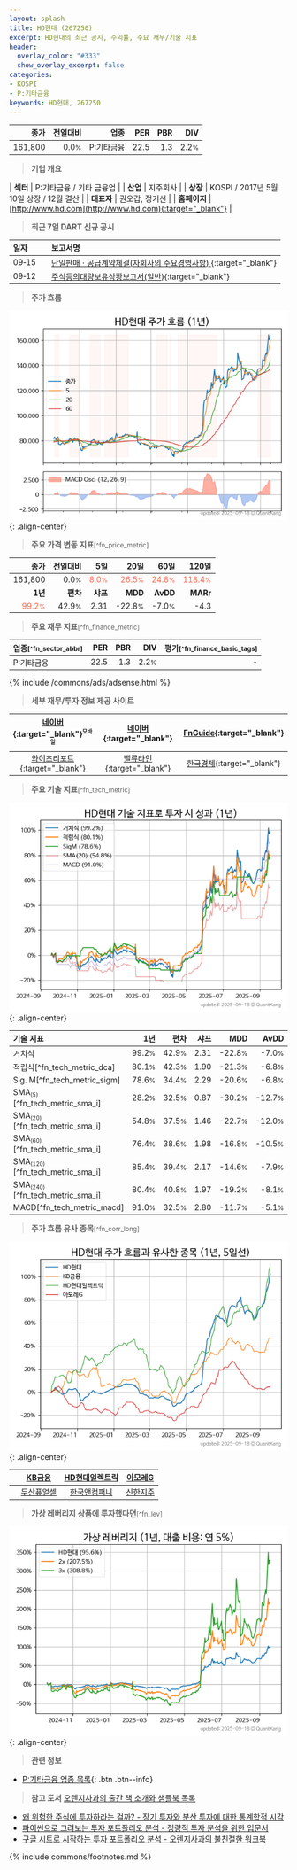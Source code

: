 ```yaml
---
layout: splash
title: HD현대 (267250)
excerpt: HD현대의 최근 공시, 수익률, 주요 재무/기술 지표
header:
  overlay_color: "#333"
  show_overlay_excerpt: false
categories:
- KOSPI
- P:기타금융
keywords: HD현대, 267250
---
```


| **종가** | **전일대비** | **업종** | **PER** | **PBR** | **DIV** |
| -------: | -----------: | -------: | ------: | ------: | ------: |
| 161,800 | 0.0<small>%</small> | P:기타금융 | 22.5 | 1.3 | 2.2<small>%</small> |

<!-- more -->


> **기업 개요**<a id="company"></a>

| <span style="white-space:nowrap;">**섹터**</span> | P:기타금융 / 기타 금융업 |
| <span style="white-space:nowrap;">**산업**</span> | 지주회사 |
| <span style="white-space:nowrap;">**상장**</span> | KOSPI / 2017년 5월 10일 상장 / 12월 결산 |
| <span style="white-space:nowrap;">**대표자**</span> | 권오갑, 정기선 |
| <span style="white-space:nowrap;">**홈페이지**</span> | [http://www.hd.com](http://www.hd.com){:target="_blank"} |


> **최근 7일 DART 신규 공시**<a id="dart"></a>

| **일자** |      | **보고서명** |
| :------- | :--- | :----------- |
| 09&#x2011;15 | | [단일판매ㆍ공급계약체결(자회사의 주요경영사항)              ](https://dart.fss.or.kr/dsaf001/main.do?rcpNo=20250915800109){:target="_blank"} |
| 09&#x2011;12 | | [주식등의대량보유상황보고서(일반)](https://dart.fss.or.kr/dsaf001/main.do?rcpNo=20250912000490){:target="_blank"} |


> **주가 흐름**<a id="price"></a>

![267250](/stock/images/267250.png){: .align-center}


> **주요 가격 변동 지표**<small>[^fn_price_metric]</small>

| **종가** | **전일대비** | **5일** | **20일** | **60일** | **120일** |
| -------: | -----------: | ------: | -------: | -------: | --------: |
| 161,800 | 0.0<small>%</small> | <span style="color: tomato">8.0<small>%</small></span> | <span style="color: tomato">26.5<small>%</small></span> | <span style="color: tomato">24.8<small>%</small></span> | <span style="color: tomato">118.4<small>%</small></span> |
| **1년** | **편차** | **샤프** | **MDD** | **AvDD** | **MARr** |
| <span style="color: tomato">99.2<small>%</small></span> | 42.9<small>%</small> | 2.31 | -22.8<small>%</small> | -7.0<small>%</small> | -4.3 |


> **주요 재무 지표**<small>[^fn_finance_metric]</small>

| **업종**<small>[^fn_sector_abbr]</small> | **PER** | **PBR** | **DIV** | **평가**<small>[^fn_finance_basic_tags]</small> |
| :--------------------------------------- | ------: | ------: | ------: | ----------------------------------------------: |
| P:기타금융 | 22.5 | 1.3 | 2.2<small>%</small> | - |



{% include /commons/ads/adsense.html %}

> **세부 재무/투자 정보 제공 사이트**

| [네이버](https://m.stock.naver.com/domestic/stock/267250/finance/summary){:target="_blank"}<sup><small>모바일</small></sup> | [네이버](https://finance.naver.com/item/coinfo.naver?code=267250){:target="_blank"} | [FnGuide](https://comp.fnguide.com/SVO2/ASP/SVD_Invest.asp?gicode=A267250&MenuYn=Y){:target="_blank"} |
| :---: | :---: | :---: |
| [와이즈리포트](https://comp.wisereport.co.kr/company/c1040001.aspx?cmp_cd=267250){:target="_blank"} | [밸류라인](https://www.valueline.co.kr/finance/summary/267250){:target="_blank"} | [한국경제](https://markets.hankyung.com/stock/267250/financial-summary){:target="_blank"} |


> **주요 기술 지표**<small>[^fn_tech_metric]</small>


![267250](/stock/images/267250_tech.png){: .align-center}

| **기술 지표** | **1년** | **편차** | **샤프** | **MDD** | **AvDD** |
| :------------ | ------: | -----------: | -------: | ------: | -------: |
| 거치식 | 99.2<small>%</small> | 42.9<small>%</small> | 2.31 | -22.8<small>%</small> | -7.0<small>%</small> |
| 적립식[^fn_tech_metric_dca] | 80.1<small>%</small> | 42.3<small>%</small> | 1.90 | -21.3<small>%</small> | -6.8<small>%</small> |
| Sig. M[^fn_tech_metric_sigm] | 78.6<small>%</small> | 34.4<small>%</small> | 2.29 | -20.6<small>%</small> | -6.8<small>%</small> |
| SMA<small><sub>(5)</sub></small>[^fn_tech_metric_sma_i] | 28.2<small>%</small> | 32.5<small>%</small> | 0.87 | -30.2<small>%</small> | -12.7<small>%</small> |
| SMA<small><sub>(20)</sub></small>[^fn_tech_metric_sma_i] | 54.8<small>%</small> | 37.5<small>%</small> | 1.46 | -22.7<small>%</small> | -12.0<small>%</small> |
| SMA<small><sub>(60)</sub></small>[^fn_tech_metric_sma_i] | 76.4<small>%</small> | 38.6<small>%</small> | 1.98 | -16.8<small>%</small> | -10.5<small>%</small> |
| SMA<small><sub>(120)</sub></small>[^fn_tech_metric_sma_i] | 85.4<small>%</small> | 39.4<small>%</small> | 2.17 | -14.6<small>%</small> | -7.9<small>%</small> |
| SMA<small><sub>(240)</sub></small>[^fn_tech_metric_sma_i] | 80.4<small>%</small> | 40.8<small>%</small> | 1.97 | -19.2<small>%</small> | -8.1<small>%</small> |
| MACD[^fn_tech_metric_macd] | 91.0<small>%</small> | 32.5<small>%</small> | 2.80 | -11.7<small>%</small> | -5.1<small>%</small> |


> **주가 흐름 유사 종목**<a id="corr"></a><small>[^fn_corr_long]</small>

![267250](/stock/images/267250_corr.png){: .align-center}

|       | [KB금융](/105560/) | [HD현대일렉트릭](/267260/) | [아모레G](/002790/) |
| :---: | :------------------------------------: | :------------------------------------: | :------------------------------------: |
|       | [두산퓨얼셀](/336260/) | [한국앤컴퍼니](/000240/) | [신한지주](/055550/) |


> **가상 레버리지 상품에 투자했다면**<a id="2x"></a><small>[^fn_lev]</small>

![267250](/stock/images/267250_2x.png){: .align-center}


> **관련 정보**

- [P:기타금융 업종 목록](/stats/sector/kospi_업종_기타금융_종목/){: .btn .btn--info}

> **참고 도서** [오렌지사과의 출간 책 소개와 샘플북 목록](https://kongdori.tistory.com/691)

- [왜 위험한 주식에 투자하라는 걸까? - 장기 투자와 분산 투자에 대한 통계학적 시각](https://kongdori.tistory.com/421)
- [파이썬으로 그려보는 투자 포트폴리오 분석  - 정량적 투자 분석을 위한 입문서](https://kongdori.tistory.com/643)
- [구글 시트로 시작하는 투자 포트폴리오 분석 - 오렌지사과의 불친절한 워크북](https://kongdori.tistory.com/449)


{% include commons/footnotes.md %}